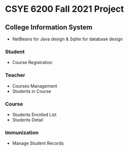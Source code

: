 # CSYE 6200 Fall 2021 Project

## College Information System
- NetBeans for Java design & Sqlite for database design

### Student
- Course Registration

### Teacher
- Courses Management
- Students in Course

### Course
- Students Enrolled List
- Students Detail

### Immunization
- Manage Student Records